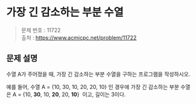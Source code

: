 # 가장 긴 감소하는 부분 수열

> 문제 번호 : 11722  
> 출처 : https://www.acmicpc.net/problem/11722

## 문제 설명

<p>수열 A가 주어졌을 때, 가장 긴 감소하는&nbsp;부분&nbsp;수열을 구하는 프로그램을 작성하시오.</p>
<p>예를 들어, 수열 A = {10, 30, 10, 20, 20, 10} 인 경우에 가장 긴 감소하는 부분&nbsp;수열은&nbsp;A = {10, <strong>30</strong>, 10, <strong>20</strong>, 20, <strong>10</strong>}&nbsp; 이고, 길이는 3이다.</p>

